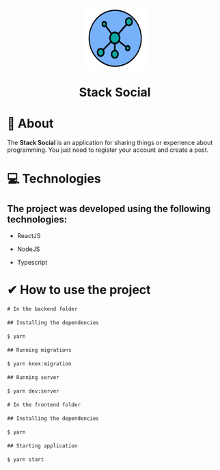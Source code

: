 <h1 align="center">
    <img src="./frontend/src/assets/images/icon.svg" width="150px" height="150px"/>
    <p>Stack Social</p>
</h1>

# 📄 About

<p> The <b>Stack Social</b> is an application for sharing things or experience about programming. You just need to register your account and create a post.</p>

# 💻 Technologies 

<h2> The project was developed using the following technologies:</h2>

<ul>
    <li><p></b>ReactJS</b></p></li>
    <li><p></b>NodeJS</b></p></li>
    <li><p></b>Typescript</b></p></li>
</ul>

# ✔ How to use the project

````
# In the backend folder

## Installing the dependencies

$ yarn 

## Running migrations

$ yarn knex:migration

## Running server

$ yarn dev:server

# In the frontend folder

## Installing the dependencies

$ yarn 

## Starting application

$ yarn start

